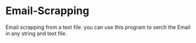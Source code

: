 # Email-Scrapping
Email scrapping  from a text file.
you can use this program to serch the Email in any string and text file.
